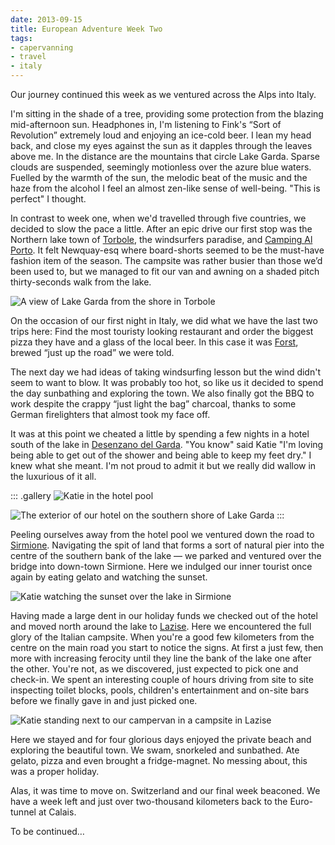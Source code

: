 ```yaml
---
date: 2013-09-15
title: European Adventure Week Two
tags:
- capervanning
- travel
- italy
---
```

Our journey continued this week as we ventured across the Alps into Italy.

I'm sitting in the shade of a tree, providing some protection from the blazing mid-afternoon sun. Headphones in, I'm listening to Fink's “Sort of Revolution” extremely loud and enjoying an ice-cold beer. I lean my head back, and close my eyes against the sun as it dapples through the leaves above me. In the distance are the mountains that circle Lake Garda. Sparse clouds are suspended, seemingly motionless over the azure blue waters. Fuelled by the warmth of the sun, the melodic beat of the music and the haze from the alcohol I feel an almost zen-like sense of well-being. "This is perfect" I thought.

In contrast to week one, when we'd travelled through five countries, we decided to slow the pace a little. After an epic drive our first stop was the Northern lake town of [Torbole](//en.wikipedia.org/wiki/Nago–Torbole), the windsurfers paradise, and [Camping Al Porto](//www.campingalporto.it/camp/). It felt Newquay-esq where board-shorts seemed to be the must-have fashion item of the season. The campsite was rather busier than those we’d been used to, but we managed to fit our van and awning on a shaded pitch thirty-seconds walk from the lake.

![A view of Lake Garda from the shore in Torbole](torbole.jpg)

On the occasion of our first night in Italy, we did what we have the last two trips here: Find the most touristy looking restaurant and order the biggest pizza they have and a glass of the local beer. In this case it was [Forst](//www.forst.it/eng), brewed “just up the road” we were told.

The next day we had ideas of taking windsurfing lesson but the wind didn't seem to want to blow. It was probably too hot, so like us it decided to spend the day sunbathing and exploring the town. We also finally got the BBQ to work despite the crappy “just light the bag” charcoal, thanks to some German firelighters that almost took my face off.

It was at this point we cheated a little by spending a few nights in a hotel south of the lake in [Desenzano del Garda](//en.wikipedia.org/wiki/Desenzano_del_Garda). "You know" said Katie "I'm loving being able to get out of the shower and being able to keep my feet dry." I knew what she meant. I'm not proud to admit it but we really did wallow in the luxurious of it all.

::: .gallery
![Katie in the hotel pool](pool.jpg)

![The exterior of our hotel on the southern shore of Lake Garda](hotel.jpg)
:::

Peeling ourselves away from the hotel pool we ventured down the road to [Sirmione](//en.wikipedia.org/wiki/Sirmione). Navigating the spit of land that forms a sort of natural pier into the centre of the southern bank of the lake — we parked and ventured over the bridge into down-town Sirmione. Here we indulged our inner tourist once again by eating gelato and watching the sunset.

![Katie watching the sunset over the lake in Sirmione](sunset.jpg)

Having made a large dent in our holiday funds we checked out of the hotel and moved north around the lake to [Lazise](//en.wikipedia.org/wiki/Lazise). Here we encountered the full glory of the Italian campsite. When you're a good few kilometers from the centre on the main road you start to notice the signs. At first a just few, then more with increasing ferocity until they line the bank of the lake one after the other. You're not, as we discovered, just expected to pick one and check-in. We spent an interesting couple of hours driving from site to site inspecting toilet blocks, pools, children's entertainment and on-site bars before we finally gave in and just picked one.

![Katie standing next to our campervan in a campsite in Lazise](lazise-site.jpg)

Here we stayed and for four glorious days enjoyed the private beach and exploring the beautiful town. We swam, snorkeled and sunbathed. Ate gelato, pizza and even brought a fridge-magnet. No messing about, this was a proper holiday.

Alas, it was time to move on. Switzerland and our final week beaconed. We have a week left and just over two-thousand kilometers back to the Euro-tunnel at Calais.

To be continued…
